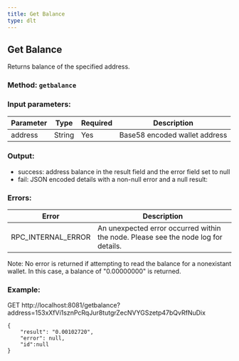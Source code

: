 ```yaml
---
title: Get Balance
type: dlt
---
```

## Get Balance
Returns balance of the specified address.
### Method: `getbalance`
### Input parameters:

| Parameter | Type | Required | Description |
| --- | --- | --- | --- |
| address | String | Yes | Base58 encoded wallet address |

### Output:
- success: address balance in the result field and the error field set to null
- fail: JSON encoded details with a non-null error and a null result:

### Errors:

| Error | Description |
| --- | --- |
| RPC_INTERNAL_ERROR | An unexpected error occurred within the node. Please see the node log for details. |

Note: No error is returned if attempting to read the balance for a nonexistant wallet. In this case, a balance of "0.00000000" is returned.

### Example:
GET http://localhost:8081/getbalance?address=153xXfVi1sznPcRqJur8tutgrZecNVYGSzetp47bQvRfNuDix

```
{
	"result": "0.00102720",
	"error": null,
	"id":null
}
```